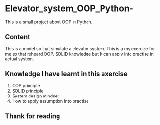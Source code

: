 # Elevator_system_OOP_Python-
This is a small project about OOP in Python. 

## Content
This is a model so that simulate a elevator system. This is a my exercise for me so that reheard OOP, SOLID knowledge but It can apply into practise in actual system. 

## Knowledge I have learnt in this exercise
1. OOP principle
2. SOLID principle
3. System design mindset
4. How to apply assumption into practise 

## Thank for reading
